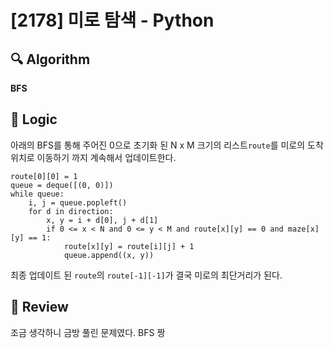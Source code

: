 # [2178] 미로 탐색 - Python

## :mag: Algorithm

**BFS**

## :round_pushpin: Logic

아래의 BFS를 통해 주어진 0으로 초기화 된 N x M 크기의 리스트```route```를 미로의 도착위치로
이동하기 까지 계속해서 업데이트한다.
```angular2html
route[0][0] = 1
queue = deque([(0, 0)])
while queue:
    i, j = queue.popleft()
    for d in direction:
        x, y = i + d[0], j + d[1]
        if 0 <= x < N and 0 <= y < M and route[x][y] == 0 and maze[x][y] == 1:
            route[x][y] = route[i][j] + 1
            queue.append((x, y))
```

최종 업데이트 된 ```route```의 ```route[-1][-1]```가 결국 미로의 최단거리가 된다.

## :memo: Review

조금 생각하니 금방 풀린 문제였다. BFS 짱